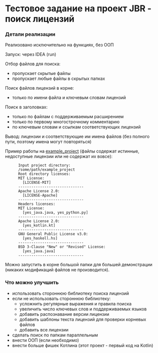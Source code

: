 # Тестовое задание на проект JBR - поиск лицензий

### Детали реализации 
Реализовано исключительно на функциях, без ООП

Запуск: через IDEA (run) 

Отбор файлов для поиска:
  - пропускает скрытые файлы
  - пропускает любые файлы в скрытых папках

Поиск файлов лицензий в корне: 
  - только по имени файла и ключевым словам лицензий

Поиск в заголовках: 
  - только по файлам с поддерживаемым расширением
  - только по первому многострочному комментарию
  - по ключевым словам и ссылкам соответствующих лицензий

Вывод: лицензии и соответствующие им имена файлов (без полного пути, поэтому имена могут повторяться)

Пример работы на [example_project](https://github.com/ivanrybin/internship_jbr_licenses_2020/tree/master/example_project) (файлы содержат истинные, недоступные лицензии или не содержат их вовсе):

          Input project directory:
          /some/path/example_project
          Root directory licenses:
          MIT License: 
            [LICENSE-MIT]
          ------------------------------
          Apache License 2.0: 
            [LICENSE-Apache]
          ------------------------------
          Headers licenses:
          MIT License: 
            [yes_java.java, yes_python.py]
          ------------------------------
          Apache License 2.0: 
            [yes_kotlin.kt]
          ------------------------------
          GNU General Public License v3.0: 
            [yes_haskell.hs]
          ------------------------------
          BSD 3-Clause "New" or "Revised" License: 
            [yes_java.java]
          ------------------------------
          
 Можно запустить в корне большой папки для большей демонстрации (никаких модификаций файлов не производится).
   
 ### Что можно улучшить
 - использовать стороннюю библиотеку поиска лицензий
 - если не использовать стороннюю библиотеку:
    - усложнить регулярные выражения и правила поиска
    - увеличить число ключевых слов и поддерживаемых языков
    - добавить распознавание версии лицензии
    - добавить шаблоны текста лицензий для проверки корневых файлов
    - добавить все лицензии
 - сделать поиск по папкам параллельным
 - внести ООП (если необходимо)
 - внести больше фишек Котлина (этот проект - первый код на Kotlin)
 
